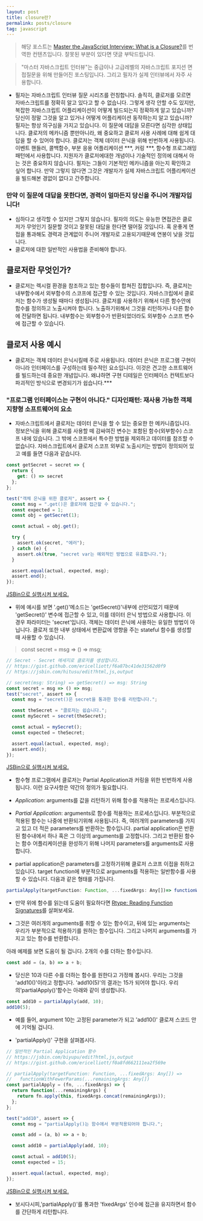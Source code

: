 ```yaml
---
layout: post
title: closure란?
permalink: posts/closure
tag: javascript
---
```


> 해당 포스트는 [Master the JavaScript Interview: What is a Closure?](https://medium.com/javascript-scene/master-the-javascript-interview-what-is-a-closure-b2f0d2152b36)를 번역한 컨텐츠입니다. 잘못된 부분이 있다면 댓글 부탁드립니다.

> "마스터 자바스크립트 인터뷰"는 중급이나 고급레벨의 자바스크립트 포지션 면접질문을 위해 만들어진 포스팅입니다. 그리고 필자가 실제 인터뷰에서 자주 사용합니다.

- 필자는 자바스크립트 인터뷰 질문 시리즈를 런칭합니다. 솔직히, 클로저를 모르면 자바스크립트를 정확히 알고 있다고 할 수 없습니다.
  그렇게 생각 안할 수도 있지만, 복잡한 자바스크립트 어플리케이션이 어떻게 빌드되는지 정확하게 알고 있습니까? 당신이 정말 그것을 알고 있거나 어떻게 어플리케이션 동작하는지 알고 있습니까? 필자는 항상 의구심을 가지고 있습니다. 이 질문에 대답을 모른다면 심각한 상태입니다.
  클로저의 메카니즘 뿐만아니라, 왜 중요하고 클로저 사용 사례에 대해 쉽게 대답을 할 수 있어야 합니다.
  클로저는 객체 데이터 은닉을 위해 빈번하게 사용됩니다. 이벤트 핸들러, 콜백함수, 부분 응용 어플리케이션 \*\*\*, 커링 \*\*\*, 함수형 프로그래밍 패턴에서 사용합니다.
  지원자가 클로저에대한 개념이나 기술적인 정의에 대해서 아는 것은 중요하지 않습니다. 필자는 그들이 기본적인 메카니즘을 아는지 확인하고 싶어 합니다. 만약 그렇지 않다면 그것은 개발자가 실제 자바스크립트 어플리케이션을 빌드해본 경없이 없다고 간주합니다.

### 만약 이 질문에 대답을 못한다면, 경력이 얼마든지 당신을 주니어 개발자입니다!

- 심하다고 생각할 수 있지만 그렇지 않습니다. 필자의 의도는 유능한 면접관은 클로저가 무엇인기 질문할 것이고 잘못된 대답을 한다면 떨어질 것입니다. 혹 운좋게 면접을 통과해도 경력과 관계없이 주니어 개발자로 고용되기때문에 연봉이 낮을 것입니다.
- 클로저에 대한 일반적인 사용법을 준비해야 합니다.

## 클로저란 무엇인가?

- 클로저는 렉시컬 환경을 참조하고 있는 함수들이 합쳐진 집합입니다. 즉, 클로저는 내부함수에서 외부함수의 스코프에 접근할 수 있는 것입니다. 자바스크립에서 클로저는 함수가 생성될 때마다 생성됩니다.
  클로저를 사용하기 위해서 다른 함수안에 함수를 정의하고 노출시켜야 합니다. 노출하기위해서 그것을 리턴하거나 다른 함수에 전달하면 됩니다.
  내부함수는 외부함수가 반환되었더라도 외부함수 스코프 변수에 접근할 수 있습니다.

## 클로저 사용 예시

- 클로저는 객체 데이터 은닉시킬떼 주로 사용됩니다. 데이터 은닉은 프로그램 구현이 아니라 인터페이스를 구성하는데 필수적인 요소입니다. 이것은 견고한 소프트웨어를 빌드하는데 중요한 개념입니다. 왜냐하면 구현 디테일은 인터페이스 컨텍트보다 파괴적인 방식으로 변경되기가 쉽습니다.\*\*\*

### "프로그램 인터페이스는 구현이 아니다." 디자인패턴: 재사용 가능한 객체 지향형 소프트웨어의 요소

- 자바스크립트에서 클로저는 데이터 은닉을 할 수 있는 중요한 한 메카니즘입니다. 정보은닉을 위해 클로저를 사용할 떼 감싸여진 변수는 포함된 함수(외부함수) 스코프 내에 있습니다. 그 밖에 스코프에서 특수한 방법을 제외하고 데이터를 참조할 수 없습니다. 자바스크립트에서 클로저 스코프 외부로 노출시키는 방법이 정의되어 있고 예를 들면 다음과 같습니다.

```javascript
const getSecret = secret => {
  return {
    get: () => secret
  };
};

test("객체 은닉을 위한 클로저", assert => {
  const msg = ".get()은 클로저에 접근할 수 있습니다.";
  const expected = 1;
  const obj = getSecret(1);

  const actual = obj.get();

  try {
    assert.ok(secret, "에러");
  } catch (e) {
    assert.ok(true, "secret var는 예외적인 방법으로 유효합니다.");
  }

  assert.equal(actual, expected, msg);
  assert.end();
});
```

[JSBin으로 실행시켜 보세요.](https://jsbin.com/gareno/edit?html,js,output)

- 위에 예시를 보면 '.get()'메소드는 'getSecret()'내부에 선언되었기 때문에 'getSecret()' 변수에 접근할 수 있고, 이를 데이터 은닉 방법으로 사용합니다. 이 경우 파라미터는 'secret'입니다.
  객체는 데이터 은닉에 사용하는 유일한 방법이 아닙니다. 클로저 또한 내부 상태에서 변환값에 영향을 주는 stateful 함수를 생성할 때 사용할 수 있습니다.

> const secret = msg => () => msg;

```javascript
// Secret - Secret 메세지로 클로저를 생성합니다.
// https://gist.github.com/ericelliott/f6a87bc41de31562d0f9
// https://jsbin.com/hitusu/edit?html,js,output

// secret(msg: String) => getSecret() => msg: String
const secret = msg => () => msg;
test("secret", assert => {
  const msg = "secret()은 secret을 통과한 함수를 리턴합니다.";

  const theSecret = "클로저는 쉽습니다.";
  const mySecret = secret(theSecret);

  const actual = mySecret();
  const expected = theSecret;

  assert.equal(actual, expected, msg);
  assert.end();
});
```

[JSBin으로 실행시켜 보세요.](https://jsbin.com/bazayo/1/edit?html,js,output)

- 함수형 프로그램에서 클로저는 Partial Application과 커링을 위한 빈번하게 사용됩니다. 이런 요구사항은 약간의 정의가 필요합니다.

- _Application_: arguments를 값을 리턴하기 위해 함수를 적용하는 프로세스입니다.

- _Partial Application_: arguments로 함수를 적용하는 프로세스입니다. 부분적으로 적용된 함수는 나중에 반환되기위해 사용됩니다. 즉, 여러개의 parameters를 가지고 있고 더 적은 parameters를 반환하는 함수입니다. partial application은 반환된 함수내에서 하나 혹은 그 이상의 arguments를 고정합니다. 그리고 반환된 함수는 함수 어플리케이션을 완성하기 위해 나머지 parameters를 arguments로 사용합니다.

- partial application은 parameters를 고정하기위해 클로저 스코프 이접을 취하고 있습니다. target function에 부분적으로 arguments를 적용하는 일반함수를 사용할 수 있습니다. 다음과 같은 형태를 가집니다.

```javascript
partialApply(targetFunction: Function, ...fixedArgs: Any[])=> functionWithFewerParams(...remainingArgs: Any[])
```

- 만약 위에 함수를 읽는데 도움이 필요하다면 [Rtype: Reading Function Signatures](https://github.com/ericelliott/rtype#reading-function-signatures)를 살펴보세요.

- 그것은 여러개의 arguments를 취할 수 있는 함수이고, 뒤에 있는 arguments는 우리가 부분적으로 적용하기를 원하는 함수입니다. 그리고 나머지 arguments를 가지고 있는 함수를 반환합니다.

아래 예제를 보면 도움이 될 겁니다. 2개의 수를 더하는 함수입니다.

```javascript
const add = (a, b) => a + b;
```

- 당신은 10과 다른 수를 더하는 함수를 원한다고 가정해 봅시다. 우리는 그것을 'add10()'이라고 정합니다. 'add10(5)'의 결과는 15가 되어야 합니다. 우리의'partialApply()'함수는 아래와 같이 생성합니다.

```javascript
const add10 = partialApply(add, 10);
add10(5);
```

- 예를 들어, argument 10는 고정된 parameter가 되고 'add10()' 클로져 스코드 안에 기억될 겁니다.

- 'partialApply()' 구현을 살펴봅시다.

```javascript
// 일반적인 Partial Application 함수
// https://jsbin.com/biyupu/edit?html,js,output
// https://gist.github.com/ericelliott/f0a8fd662111ea2f569e

// partialApply(targetFunction: Function, ...fixedArgs: Any[]) =>
//   functionWithFewerParams(...remainingArgs: Any[])
const partialApply = (fn, ...fixedArgs) => {
  return function(...remainingArgs) {
    return fn.apply(this, fixedArgs.concat(remainingArgs));
  };
};

test("add10", assert => {
  const msg = "partialApply()는 함수에서 부분적용되어야 합니다.";

  const add = (a, b) => a + b;

  const add10 = partialApply(add, 10);

  const actual = add10(5);
  const expected = 15;

  assert.equal(actual, expected, msg);
});
```

[JSBin으로 실행시켜 보세요.](https://jsbin.com/biyupu/edit?html,js,output)

- 보시다시피,'partialApply()'를 통과한 'fixedArgs' 인수에 접근을 유지하면서 함수를 간단하게 리턴합니다.
